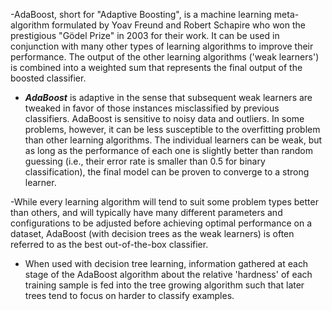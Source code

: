  -AdaBoost, short for "Adaptive Boosting", is a machine learning meta-algorithm formulated by Yoav Freund and Robert Schapire who won the prestigious "Gödel Prize" in 2003 for their work. It can be used in conjunction with many other types of learning algorithms to improve their performance. The output of the other learning algorithms ('weak learners') is combined into a weighted sum that represents the final output of the boosted classifier. 

- ***AdaBoost*** is adaptive in the sense that subsequent weak learners are tweaked in favor of those instances misclassified by previous classifiers. AdaBoost is sensitive to noisy data and outliers. In some problems, however, it can be less susceptible to the overfitting problem than other learning algorithms. The individual learners can be weak, but as long as the performance of each one is slightly better than random guessing (i.e., their error rate is smaller than 0.5 for binary classification), the final model can be proven to converge to a strong learner.

 -While every learning algorithm will tend to suit some problem types better than others, and will typically have many different parameters and configurations to be adjusted before achieving optimal performance on a dataset, AdaBoost (with decision trees as the weak learners) is often referred to as the best out-of-the-box classifier. 

- When used with decision tree learning, information gathered at each stage of the AdaBoost algorithm about the relative 'hardness' of each training sample is fed into the tree growing algorithm such that later trees tend to focus on harder to classify examples.
